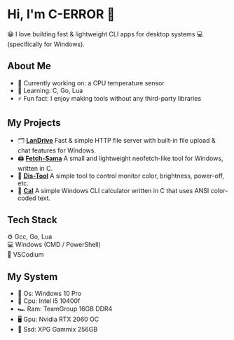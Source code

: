 # Hi, I'm C-ERROR 👋
😁 I love building fast & lightweight CLI apps for desktop systems 💻 (specifically for Windows).

## About Me
- 🔭 Currently working on: a CPU temperature sensor  
- 🌱 Learning: C, Go, Lua  
- ⚡ Fun fact: I enjoy making tools without any third-party libraries  

## My Projects
- 🗂️ **[LanDrive](https://github.com/c-error/landrive)** Fast & simple HTTP file server with built-in file upload & chat features for Windows.
- 🖨️ **[Fetch-Sama](https://github.com/c-error/fetch-sama)** A small and lightweight neofetch-like tool for Windows, written in C.
- 🎨 **[Dis-Tool](https://github.com/c-error/dis-tool)** A simple tool to control monitor color, brightness, power-off, etc.
- 📐 **[Cal](https://github.com/c-error/cal)** A simple Windows CLI calculator written in C that uses ANSI color-coded text.

## Tech Stack
⚙️ Gcc, Go, Lua  
💻 Windows (CMD / PowerShell)  
🧩 VSCodium

## My System
- 💽 Os: Windows 10 Pro
- 🧠 Cpu: Intel i5 10400f
- 🏎️ Ram: TeamGroup 16GB DDR4
- 🖥️ Gpu: Nvidia RTX 2060 OC
- 💾 Ssd: XPG Gammix 256GB

